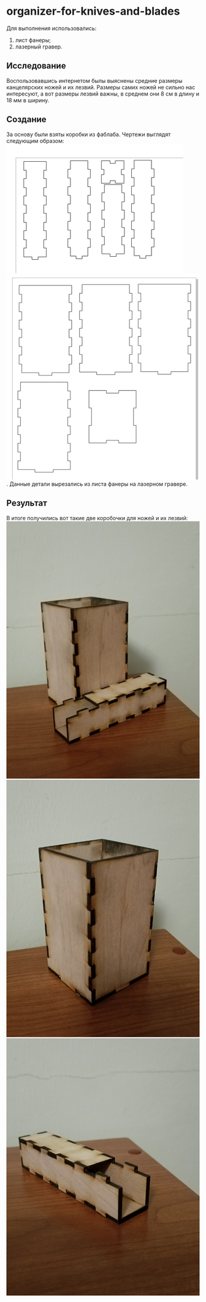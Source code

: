 # organizer-for-knives-and-blades
Для выполнения использовались:
1. лист фанеры;
2. лазерный гравер.
## Исследование
Воспользовавшись интернетом былы выяснены средние размеры канцелярских ножей и их лезвий. Размеры самих ножей не сильно нас интересуют, а вот размеры лезвий важны, в среднем они 8 см в длину и 18 мм в ширину.
## Создание
За основу были взяты коробки из фаблаба. Чертежи выглядят следующим образом:
![лезвия](photo/лезвия.jpg)
![коробка](photo/органайзер.jpg).
Данные детали вырезались из листа фанеры на лазерном гравере.
## Результат
В итоге получились вот такие две коробочки для ножей и их лезвий:
![1](photo/1703595703715.jpg)
![2](photo/1703595703705.jpg)
![4](photo/1703595703697.jpg)
